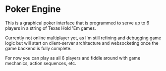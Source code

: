 # Poker Engine

This is a graphical poker interface that is programmed to serve up to 6 players in a string of Texas Hold 'Em games. 

Currently not online multiplayer yet, as I'm still refining and debugging game logic but will start on client-server architecture and websocketing once the game backend is fully complete.

For now you can play as all 6 players and fiddle around with game mechanics, action sequences, etc.
